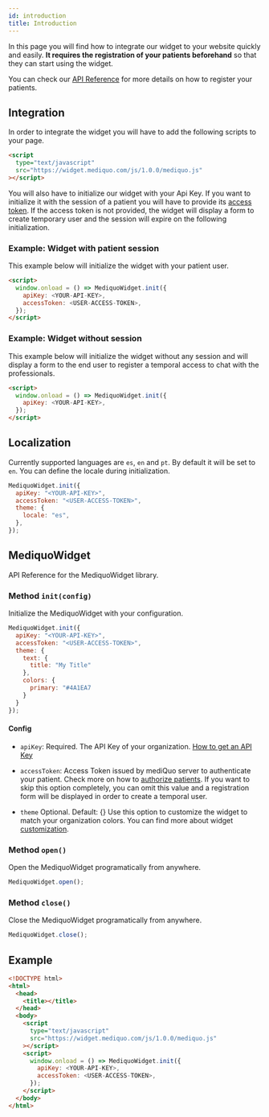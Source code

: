 ```yaml
---
id: introduction
title: Introduction
---
```


In this page you will find how to integrate our widget to your website quickly and easily. **It requires the registration of your patients beforehand** so that they can start using the widget.

You can check our [API Reference](/docs/patients) for more details on how to register your patients.

## Integration

In order to integrate the widget you will have to add the following scripts to your page.

```html
<script
  type="text/javascript"
  src="https://widget.mediquo.com/js/1.0.0/mediquo.js"
></script>
```

You will also have to initialize our widget with your Api Key. If you want to initialize it with the session of a patient you will have to provide its [access token](/docs/sdk/widget/authentication). If the access token is not provided, the widget will display a form to create temporary user and the session will expire on the following initialization.

### Example: Widget with patient session

This example below will initialize the widget with your patient user.

```html
<script>
  window.onload = () => MediquoWidget.init({
    apiKey: <YOUR-API-KEY>,
    accessToken: <USER-ACCESS-TOKEN>,
  });
</script>
```

### Example: Widget without session

This example below will initialize the widget without any session and will display a form to the end user to register a temporal access to chat with the professionals.

```html
<script>
  window.onload = () => MediquoWidget.init({
    apiKey: <YOUR-API-KEY>,
  });
</script>
```

## Localization

Currently supported languages are `es`, `en` and `pt`. By default it will be set to `en`. You can define the locale during initialization.

```js
MediquoWidget.init({
  apiKey: "<YOUR-API-KEY>",
  accessToken: "<USER-ACCESS-TOKEN>",
  theme: {
    locale: "es",
  },
});
```

## MediquoWidget

API Reference for the MediquoWidget library.

### Method `init(config)`

Initialize the MediquoWidget with your configuration.

```js
MediquoWidget.init({
  apiKey: "<YOUR-API-KEY>",
  accessToken: "<USER-ACCESS-TOKEN>",
  theme: {
    text: {
      title: "My Title"
    },
    colors: {
      primary: "#4A1EA7
    }
  }
});
```

#### Config

- `apiKey`: Required. The API Key of your organization. [How to get an API Key](/docs/introduction#step-1-apply-and-receive-approval-for-your-organization)

- `accessToken`: Access Token issued by mediQuo server to authenticate your patient. Check more on how to
  [authorize patients](/docs/sdk/widget/authentication). If you want to skip this option completely, you can omit this value and a registration form will be displayed in order to create a temporal user.

- `theme` Optional. Default: {}
  Use this option to customize the widget to match your organization colors. You can find more about widget [customization](/docs/sdk/widget/customization).

### Method `open()`

Open the MediquoWidget programatically from anywhere.

```js
MediquoWidget.open();
```

### Method `close()`

Close the MediquoWidget programatically from anywhere.

```js
MediquoWidget.close();
```

## Example

```html
<!DOCTYPE html>
<html>
  <head>
    <title></title>
  </head>
  <body>
    <script
      type="text/javascript"
      src="https://widget.mediquo.com/js/1.0.0/mediquo.js"
    ></script>
    <script>
      window.onload = () => MediquoWidget.init({
        apiKey: <YOUR-API-KEY>,
        accessToken: <USER-ACCESS-TOKEN>,
      });
    </script>
  </body>
</html>
```
